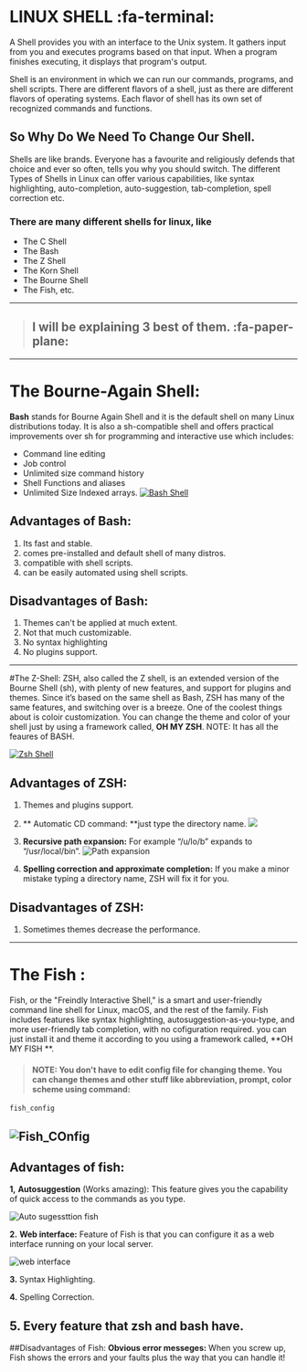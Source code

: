 # LINUX SHELL :fa-terminal:
A Shell provides you with an interface to the Unix system. It gathers input from you and executes programs based on that input. When a program finishes executing, it displays that program's output.

Shell is an environment in which we can run our commands, programs, and shell scripts. There are different flavors of a shell, just as there are different flavors of operating systems. Each flavor of shell has its own set of recognized commands and functions.

## So  Why Do We Need To Change Our Shell.
Shells are like brands. Everyone has a favourite and religiously defends that choice and ever so often, tells you why you should switch. The different Types of Shells in Linux can offer various capabilities, like syntax highlighting, auto-completion, auto-suggestion, tab-completion, spell correction etc.
 ### There are many different shells for linux, like
 - The C Shell
 - The Bash
 -  The Z Shell
 - The Korn Shell
 - The Bourne Shell
 - The Fish, etc.

------------


 
> ## I will be explaining 3 best of them.  :fa-paper-plane:
 

------------


# The Bourne-Again Shell:
**Bash** stands for Bourne Again Shell and it is the default shell on many Linux distributions today. It is also a sh-compatible shell and offers practical improvements over sh for programming and interactive use which includes:
- Command line editing
- Job control
- Unlimited size command history
- Shell Functions and aliases
- Unlimited Size Indexed arrays.
[![Bash Shell ](https://www.cyberciti.biz/media/new/faq/2016/01/Hello-World-Bash-Shell-Script-Program.jpg "Bash Shell ")](http://https://www.cyberciti.biz/media/new/faq/2016/01/Hello-World-Bash-Shell-Script-Program.jpg "Bash Shell ")
 
##   Advantages of Bash:
1. Its fast and stable.
2. comes pre-installed and default shell of many distros.
3. compatible with shell scripts.
4. can be easily automated using shell scripts.

## Disadvantages of Bash:
1. Themes can't be applied at much extent.
2. Not that much customizable.
3. No syntax highlighting
4. No plugins support.

------------


#The Z-Shell:
ZSH, also called the Z shell, is an extended version of the Bourne Shell (sh), with plenty of new features, and support for plugins and themes. Since it’s based on the same shell as Bash, ZSH has many of the same features, and switching over is a breeze.
One of the coolest things about is coloir customization. You can change the theme and color of your shell just by using a framework called, **OH MY ZSH**.
NOTE: It has all the feaures of BASH.

[![Zsh Shell](https://user-images.githubusercontent.com/49100982/108254744-777cb400-716c-11eb-9407-1463775bbc25.jpg "Zsh Shell")](http://https://user-images.githubusercontent.com/49100982/108254744-777cb400-716c-11eb-9407-1463775bbc25.jpg "Zsh Shell")

## Advantages of ZSH:
1. Themes and plugins support.
2. ** Automatic CD command: **just type the directory name.
![](https://i.ibb.co/vCnWTvc/Screenshot-from-2021-10-04-14-01-58.png)

3. **Recursive path expansion:**  For example “/u/lo/b” expands to “/usr/local/bin”.
![Path expansion](https://i.ibb.co/CVJWHMC/ezgif-com-gif-maker.gif "Path expansion")

4. **Spelling correction and approximate completion:** If you make a minor mistake typing a directory name, ZSH will fix it for you.

## Disadvantages of ZSH:
1. Sometimes themes decrease the performance.


------------
# The Fish :

Fish, or the "Freindly Interactive Shell," is a smart and user-friendly command line shell for Linux, macOS, and the rest of the family. 
Fish includes features like syntax highlighting, autosuggestion-as-you-type, and more user-friendly tab completion, with no cofiguration required.
you can just install it and theme it according to you using a framework called, **OH MY FISH **.

> #### NOTE: You don't have to edit config file for changing theme. You can change themes and other stuff like abbreviation, prompt, color scheme using command:
    fish_config
![Fish_COnfig](https://i.ibb.co/WDBVBZV/ezgif-com-gif-maker-1.gif "Fish_COnfig")
------------
## Advantages of fish:

**1,**  **Autosuggestion** (Works amazing): This feature gives you the capability of quick access to the commands as you type.

![Auto sugessttion fish](https://i.ibb.co/Hn2PRdC/Screenshot-from-2021-10-05-20-22-13.png "Auto sugessttion fish")

**2.** **Web interface:**  Feature of Fish is that you can configure it as a web interface running on your local server. 

![web interface](https://i.ibb.co/N2k0Xz6/Screenshot-from-2021-10-05-20-24-57.png "web interface")

**3.**  Syntax Highlighting.

**4.** Spelling Correction.

**5.**  Every feature that zsh and bash have.
-------------
##Disadvantages of Fish:
**Obvious error messeges:** When you screw up, Fish shows the errors and your faults plus the way that you can handle it!





 
 

